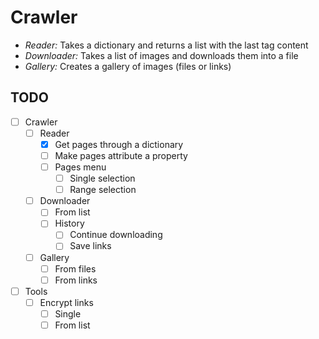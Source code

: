 # Crawler
- *Reader:* Takes a dictionary and returns a list with the last tag content
- *Downloader:* Takes a list of images and downloads them into a file
- *Gallery:* Creates a gallery of images (files or links)

## TODO
- [ ] Crawler
    - [ ] Reader
        - [X] Get pages through a dictionary
        - [ ] Make pages attribute a property
        - [ ] Pages menu
            - [ ] Single selection
            - [ ] Range selection
    - [ ] Downloader
        - [ ] From list
        - [ ] History
            - [ ] Continue downloading
            - [ ] Save links
    - [ ] Gallery
        - [ ] From files
        - [ ] From links
- [ ] Tools
    - [ ] Encrypt links
        - [ ] Single
        - [ ] From list
